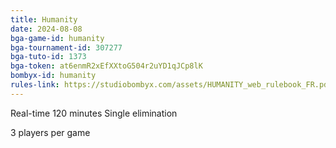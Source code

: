 ```yaml
---
title: Humanity
date: 2024-08-08
bga-game-id: humanity
bga-tournament-id: 307277
bga-tuto-id: 1373
bga-token: at6enmR2xEfXXtoG504r2uYD1qJCp8lK
bombyx-id: humanity
rules-link: https://studiobombyx.com/assets/HUMANITY_web_rulebook_FR.pdf
---
```


Real-time 120 minutes Single elimination

3 players per game